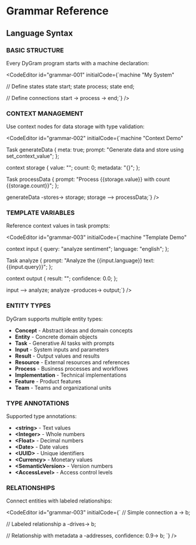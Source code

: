 # Grammar Reference

## Language Syntax

### BASIC STRUCTURE

Every DyGram program starts with a machine declaration:

<CodeEditor
    id="grammar-001"
    initialCode={`machine "My System"

// Define states
state start;
state process;
state end;

// Define connections
start -> process -> end;`}
/>

### CONTEXT MANAGEMENT

Use context nodes for data storage with type validation:

<CodeEditor
    id="grammar-002"
    initialCode={`machine "Context Demo"

Task generateData {
  meta: true;
  prompt: "Generate data and store using set_context_value";
};

context storage {
  value<string>: "";
  count<number>: 0;
  metadata<object>: "{}";
};

Task processData {
  prompt: "Process {{storage.value}} with count {{storage.count}}";
};

generateData -stores-> storage;
storage --> processData;`}
/>

### TEMPLATE VARIABLES

Reference context values in task prompts:

<CodeEditor
    id="grammar-003"
    initialCode={`machine "Template Demo"

context input {
  query<string>: "analyze sentiment";
  language<string>: "english";
};

Task analyze {
  prompt: "Analyze the {{input.language}} text: {{input.query}}";
};

context output {
  result<string>: "";
  confidence<number>: 0.0;
};

input --> analyze;
analyze -produces-> output;`}
/>

### ENTITY TYPES

DyGram supports multiple entity types:

- **Concept** - Abstract ideas and domain concepts
- **Entity** - Concrete domain objects
- **Task** - Generative AI tasks with prompts
- **Input** - System inputs and parameters
- **Result** - Output values and results
- **Resource** - External resources and references
- **Process** - Business processes and workflows
- **Implementation** - Technical implementations
- **Feature** - Product features
- **Team** - Teams and organizational units

### TYPE ANNOTATIONS

Supported type annotations:

- **&lt;string&gt;** - Text values
- **&lt;Integer&gt;** - Whole numbers
- **&lt;Float&gt;** - Decimal numbers
- **&lt;Date&gt;** - Date values
- **&lt;UUID&gt;** - Unique identifiers
- **&lt;Currency&gt;** - Monetary values
- **&lt;SemanticVersion&gt;** - Version numbers
- **&lt;AccessLevel&gt;** - Access control levels

### RELATIONSHIPS

Connect entities with labeled relationships:

<CodeEditor
    id="grammar-003"
    initialCode={`
// Simple connection
a -> b;

// Labeled relationship
a -drives-> b;

// Relationship with metadata
a -addresses, confidence: 0.9-> b;
`}
/>
